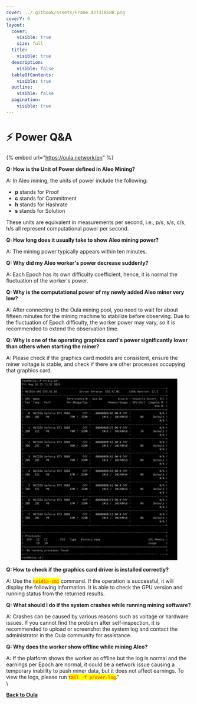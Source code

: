 ```yaml
---
cover: ../.gitbook/assets/Frame 427318688.png
coverY: 0
layout:
  cover:
    visible: true
    size: full
  title:
    visible: true
  description:
    visible: false
  tableOfContents:
    visible: true
  outline:
    visible: false
  pagination:
    visible: true
---
```


# ⚡ Power Q\&A

{% embed url="https://oula.network/en" %}

**Q: How is the Unit of Power defined in Aleo Mining?**

A: In Aleo mining, the units of power include the following:

* **p** stands for Proof
* **c** stands for Commitment
* **h** stands for Hashrate
* **s** stands for Solution

These units are equivalent in measurements per second, i.e., p/s, s/s, c/s, h/s all represent computational power per second.



**Q: How long does it usually take to show Aleo mining power?**

A: The mining power typically appears within ten minutes.



**Q: Why did my Aleo worker's power decrease suddenly?**

A: Each Epoch has its own difficulty coefficient, hence, it is normal the fluctuation of the worker's power.



**Q: Why is the computational power of my newly added Aleo miner very low?**

A: After connecting to the Oula mining pool, you need to wait for about fifteen minutes for the mining machine to stabilize before observing. Due to the fluctuation of Epoch difficulty, the worker power may vary, so it is recommended to extend the observation time.



**Q: Why is one of the operating graphics card's power significantly lower than others when starting the miner?**

A: Please check if the graphics card models are consistent, ensure the miner voltage is stable, and check if there are other processes occupying that graphics card.

<figure><img src="../.gitbook/assets/image (1) (1).png" alt=""><figcaption></figcaption></figure>



**Q: How to check if the graphics card driver is installed correctly?**

A: Use the <mark style="color:red;">`nvidia-smi`</mark> command. If the operation is successful, it will display the following information. It is able to check the GPU version and running status from the returned results.



**Q: What should I do if the system crashes while running mining software?**

A: Crashes can be caused by various reasons such as voltage or hardware issues. If you cannot find the problem after self-inspection, it is recommended to upload or screenshot the system log and contact the administrator in the Oula community for assistance.



**Q: Why does the worker show offline while mining Aleo?**

A: If the platform shows the worker as offline but the log is normal and the earnings per Epoch are normal, it could be a network issue causing a temporary inability to push miner data, but it does not affect earnings. To view the logs, please run <mark style="color:red;">`tail -f prover.log`</mark>."\
\




[**Back to Oula**](https://oula.network/en/login)

